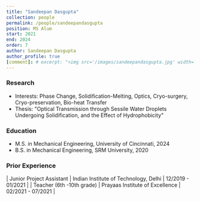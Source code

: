 ```yaml
---
title: "Sandeepan Dasgupta"
collection: people
permalink: /people/sandeepandasgupta
position: MS Alum
start: 2021
end: 2024
order: 7
author: Sandeepan Dasgupta
author_profile: true
[comment]: # excerpt: "<img src='/images/sandeepandasgupta.jpg' width='150' height='auto'>"
---
```

### Research
* Interests: Phase Change, Solidification-Melting, Optics, Cryo-surgery, Cryo-preservation, Bio-heat Transfer
* Thesis: "Optical Transmission through Sessile Water Droplets Undergoing Solidification, and the Effect of Hydrophobicity"

### Education
* M.S. in Mechanical Engineering, University of Cincinnati, 2024
* B.S. in Mechanical Engineering, SRM University, 2020

### Prior Experience
| Junior Project Assistant           | Indian Institute of Technology, Delhi     | 12/2019 - 01/2021 |
| Teacher (6th -10th grade)          | Prayaas Institute of Excellence           | 02/2021 - 07/2021 |

